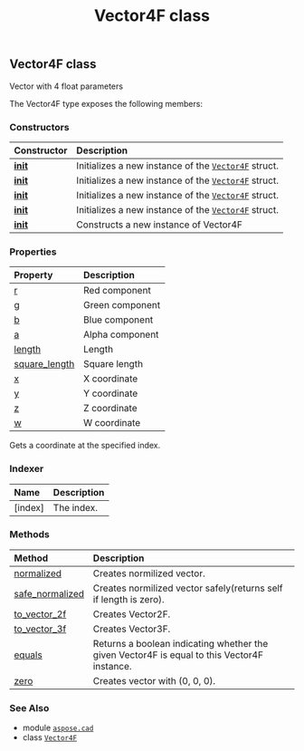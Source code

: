 ﻿---
title: Vector4F class
second_title: Aspose.CAD for Python via .NET API References
description: 
type: docs
weight: 590
url: /python-net/aspose.cad/vector4f/
is_root: false
---

## Vector4F class

Vector with 4 float parameters



The Vector4F type exposes the following members:

### Constructors
| Constructor | Description |
| :- | :- |
| [__init__](/cad/python-net/aspose.cad/vector4f/__init__/#float) | Initializes a new instance of the [`Vector4F`](/cad/python-net/aspose.cad/vector4f) struct. |
| [__init__](/cad/python-net/aspose.cad/vector4f/__init__/#float-float-float-float) | Initializes a new instance of the [`Vector4F`](/cad/python-net/aspose.cad/vector4f) struct. |
| [__init__](/cad/python-net/aspose.cad/vector4f/__init__/#aspose.cad.Vector4F) | Initializes a new instance of the [`Vector4F`](/cad/python-net/aspose.cad/vector4f) struct. |
| [__init__](/cad/python-net/aspose.cad/vector4f/__init__/#aspose.cad.Color) | Initializes a new instance of the [`Vector4F`](/cad/python-net/aspose.cad/vector4f) struct. |
| [__init__](/cad/python-net/aspose.cad/vector4f/__init__/#) | Constructs a new instance of Vector4F |


### Properties
| Property | Description |
| :- | :- |
| [r](/cad/python-net/aspose.cad/vector4f/r) | Red component |
| [g](/cad/python-net/aspose.cad/vector4f/g) | Green component |
| [b](/cad/python-net/aspose.cad/vector4f/b) | Blue component |
| [a](/cad/python-net/aspose.cad/vector4f/a) | Alpha component |
| [length](/cad/python-net/aspose.cad/vector4f/length) | Length |
| [square_length](/cad/python-net/aspose.cad/vector4f/square_length) | Square length |
| [x](/cad/python-net/aspose.cad/vector4f/x) | X coordinate |
| [y](/cad/python-net/aspose.cad/vector4f/y) | Y coordinate |
| [z](/cad/python-net/aspose.cad/vector4f/z) | Z coordinate |
| [w](/cad/python-net/aspose.cad/vector4f/w) | W coordinate |



Gets a coordinate at the specified index.
### Indexer
| Name | Description |
| :- | :- |
| [index] | The index. |


### Methods
| Method | Description |
| :- | :- |
| [normalized](/cad/python-net/aspose.cad/vector4f/normalized/#) | Creates normilized vector. |
| [safe_normalized](/cad/python-net/aspose.cad/vector4f/safe_normalized/#) | Creates normilized vector safely(returns self if length is zero). |
| [to_vector_2f](/cad/python-net/aspose.cad/vector4f/to_vector_2f/#) | Creates Vector2F. |
| [to_vector_3f](/cad/python-net/aspose.cad/vector4f/to_vector_3f/#) | Creates Vector3F. |
| [equals](/cad/python-net/aspose.cad/vector4f/equals/#aspose.cad.Vector4F) | Returns a boolean indicating whether the given Vector4F is equal to this Vector4F instance. |
| [zero](/cad/python-net/aspose.cad/vector4f/zero/#) | Creates vector with (0, 0, 0). |



### See Also
* module [`aspose.cad`](..)
* class [`Vector4F`](/cad/python-net/aspose.cad/vector4f)
